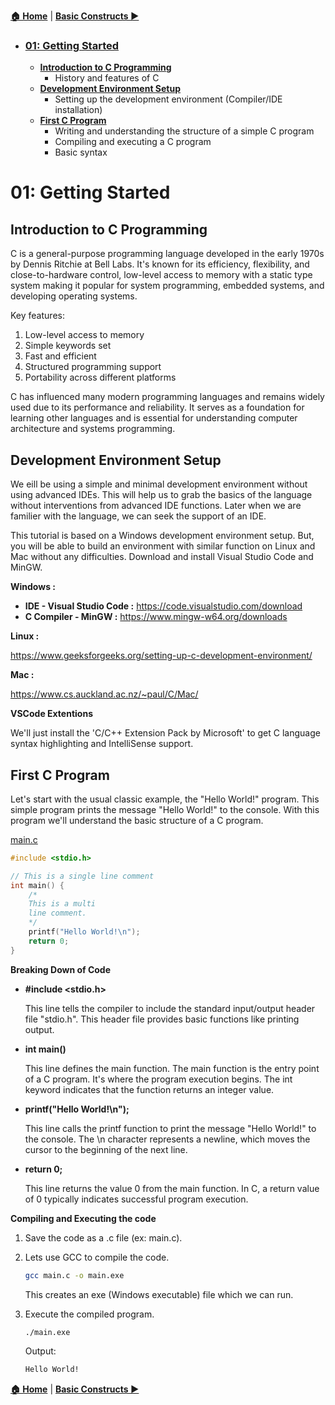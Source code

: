 [**🏠 Home**](../README.md) | [**Basic Constructs ▶️**](../02_Basic_constructs/basic_constructs.md)

- ### [**01: Getting Started**](#01-getting-started-1)

    - [**Introduction to C Programming**](#introduction-to-c-programming)
        - History and features of C
    - [**Development Environment Setup**](#development-environment-setup)
        - Setting up the development environment (Compiler/IDE installation)
    - [**First C Program**](#first-c-program)
        - Writing and understanding the structure of a simple C program
        - Compiling and executing a C program
        - Basic syntax

#   **01: Getting Started**
## **Introduction to C Programming**

C is a general-purpose programming language developed in the early 1970s by Dennis Ritchie at Bell Labs. It's known for its efficiency, flexibility, and close-to-hardware control, low-level access to memory with a static type system making it popular for system programming, embedded systems, and developing operating systems.

Key features:
1. Low-level access to memory
2. Simple keywords set 
3. Fast and efficient
4. Structured programming support
5. Portability across different platforms

C has influenced many modern programming languages and remains widely used due to its performance and reliability. It serves as a foundation for learning other languages and is essential for understanding computer architecture and systems programming.

## **Development Environment Setup**

We eill be using a simple and minimal development environment without using advanced IDEs. This will help us to grab the basics of the language without interventions from advanced IDE functions. Later when we are familier with the language, we can seek the support of an IDE.

This tutorial is based on a Windows development environment setup. But, you will be able to build an environment with similar function on Linux and Mac without any difficulties.
Download and install Visual Studio Code and MinGW.

**Windows :**

- **IDE - Visual Studio Code :** https://code.visualstudio.com/download
- **C Compiler - MinGW :** https://www.mingw-w64.org/downloads

**Linux :**

https://www.geeksforgeeks.org/setting-up-c-development-environment/

**Mac :**

https://www.cs.auckland.ac.nz/~paul/C/Mac/

**VSCode Extentions**

We'll just install the 'C/C++ Extension Pack by Microsoft' to get C language syntax highlighting and IntelliSense support.

## **First C Program**
Let's start with the usual classic example, the "Hello World!" program. This simple program prints the message "Hello World!" to the console. With this program we'll understand the basic structure of a C program.


[main.c](./src/main.c)
```C title="main.c"
#include <stdio.h>

// This is a single line comment
int main() {
    /*
    This is a multi
    line comment.
    */
    printf("Hello World!\n");
    return 0;
}
```

**Breaking Down of Code**

- **#include <stdio.h>**

    This line tells the compiler to include the standard input/output header file "stdio.h". This header file provides basic functions like printing output.

- **int main()**

    This line defines the main function. The main function is the entry point of a C program. It's where the program execution begins. The int keyword indicates that the function returns an integer value.

- **printf("Hello World!\n");**

    This line calls the printf function to print the message "Hello World!" to the console. The \n character represents a newline, which moves the cursor to the beginning of the next line.

- **return 0;**

    This line returns the value 0 from the main function. In C, a return value of 0 typically indicates successful program execution.


**Compiling and Executing the code**
1. Save the code as a .c file (ex: main.c).

2. Lets use GCC to compile the code.

    ```sh
    gcc main.c -o main.exe
    ```
    This creates an exe (Windows executable) file which we can run.

3. Execute the compiled program.
    ```sh
    ./main.exe
    ```
    Output:
    ```sh
    Hello World!
    ```

[**🏠 Home**](../README.md) | [**Basic Constructs ▶️**](../02_Basic_constructs/basic_constructs.md)